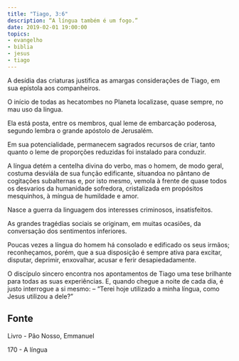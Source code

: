 ```yaml
---
title: "Tiago, 3:6"
description: “A língua também é um fogo.” 
date: 2019-02-01 19:00:00
topics: 
- evangelho
- biblia
- jesus
- tiago
---
```


A desídia das criaturas justifica as amargas considerações de Tiago, em sua
epístola aos companheiros.

O início de todas as hecatombes no Planeta localiza­se, quase sempre, no
mau uso da língua.

Ela está posta, entre os membros, qual leme de embarcação poderosa,
segundo lembra o grande apóstolo de Jerusalém.

Em sua potencialidade, permanecem sagrados recursos de criar, tanto
quanto o leme de proporções reduzidas foi instalado para conduzir.

A língua detém a centelha divina do verbo, mas o homem, de modo geral,
costuma desviá­la de sua função edificante, situando­a no pântano de cogitações
subalternas e, por isto mesmo, vemo­la à frente de quase todos os desvarios da
humanidade sofredora, cristalizada em propósitos mesquinhos, à míngua de
humildade e amor.

Nasce a guerra da linguagem dos interesses criminosos, insatisfeitos.

As grandes tragédias sociais se originam, em muitas ocasiões, da
conversação dos sentimentos inferiores.

Poucas vezes a língua do homem há consolado e edificado os seus irmãos;
reconheçamos, porém, que a sua disposição é sempre ativa para excitar, disputar,
deprimir, enxovalhar, acusar e ferir desapiedadamente.

O discípulo sincero encontra nos apontamentos de Tiago uma tese brilhante
para todas as suas experiências. E, quando chegue a noite de cada dia, é justo
interrogue a si mesmo: – “Terei hoje utilizado a minha língua, como Jesus utilizou a
dele?”



## Fonte
Livro - Pão Nosso, Emmanuel

170 - A língua
